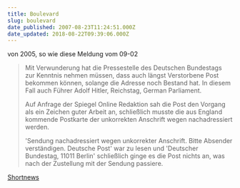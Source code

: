 ```yaml
---
title: Boulevard
slug: boulevard
date_published: 2007-08-23T11:24:51.000Z
date_updated: 2018-08-22T09:39:06.000Z
---
```


von 2005, so wie diese Meldung vom 09-02

> Mit Verwunderung hat die Pressestelle des Deutschen Bundestags zur Kenntnis nehmen müssen, dass auch längst Verstorbene Post bekommen können, solange die Adresse noch Bestand hat. In diesem Fall auch Führer Adolf Hitler, Reichstag, German Parliament.
> 
> Auf Anfrage der Spiegel Online Redaktion sah die Post den Vorgang als ein Zeichen guter Arbeit an, schließlich musste die aus England kommende Postkarte der unkorrekten Anschrift wegen nachadressiert werden.
> 
> 'Sendung nachadressiert wegen unkorrekter Anschrift. Bitte Absender verständigen. Deutsche Post' war zu lesen und 'Deutscher Bundestag, 11011 Berlin' schließlich ginge es die Post nichts an, was nach der Zustellung mit der Sendung passiere.

[Shortnews](http://www.shortnews.de/shownews.cfm?id=559030)
